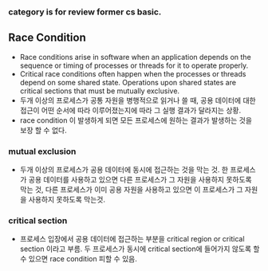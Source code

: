 ### category is for review former cs basic.

## Race Condition
- Race conditions arise in software when an application depends on the sequence or timing of processes or threads for it to operate properly.
- Critical race conditions often happen when the processes or threads depend on some shared state. Operations upon shared states are critical sections that must be mutually exclusive.
- 두개 이상의 프로세스가 공통 자원을 병행적으로 읽거나 쓸 때, 공용 데이터에 대한 접근이 어떤 순서에 따라 이루어졌는지에 따라 그 실행 결과가 달라지는 상황.
- race condition 이 발생하게 되면 모든 프로세스에 원하는 결과가 발생하는 것을 보장 할 수 없다.

### mutual exclusion
- 두개 이상의 프로세스가 공용 데이터에 동시에 접근하는 것을 막는 것. 한 프로세스가 공용 데이터를 사용하고 있으면 다른 프로세스가 그 자원을 사용하지 못하도록 막는 것,
   다른 프로세스가 이미 공용 자원을 사용하고 있으면 이 프로세스가 그 자원을 사용하지 못하도록 막는것.

### critical section
- 프로세스 입장에서 공용 데이터에 접근하는 부분을 critical region or critical section 이라고 부름. 두 프로세스가 동시에 critical section에 들어가지 않도록 할 수 있으면 race condition 피할 수 있음.
